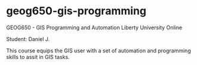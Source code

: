 # geog650-gis-programming
GEOG650 - GIS Programming and Automation
Liberty University Online


Student: Daniel J.

This course equips the GIS user with a set of automation and programming skills to assit in GIS tasks.